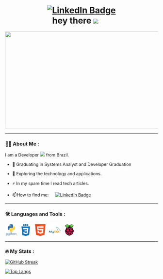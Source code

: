 <h1 align="center">
  <div id="badges" align="center">
  <a href="https://www.linkedin.com/in/alan-negalho-992ba624b/">
    <img src="https://img.shields.io/badge/LinkedIn-blue?style=for-the-badge&logo=linkedin&logoColor=white" alt="LinkedIn Badge"/>
  </a>
  </div>
  hey there
  <img src="https://media.giphy.com/media/hvRJCLFzcasrR4ia7z/giphy.gif" width="30px"/> &emsp; <img src="https://komarev.com/ghpvc/?          username=AlanNegalho&style=flat-square&color=blue" alt=""/>
</h1>

<div align="center">
  <img src="https://media.giphy.com/media/dWesBcTLavkZuG35MI/giphy.gif" width="1000" height="320"/>
</div>

---

### :woman_technologist: About Me : 

I am a Developer <img src="https://media.giphy.com/media/WUlplcMpOCEmTGBtBW/giphy.gif" width="30"> from Brazil.

- :telescope: Graduating in Systems Analyst and Developer Graduation

- :seedling: Exploring the technology and applications.

- :zap: In my spare time I read tech articles.

- :mailbox:How to find me:  &emsp; <a href="https://www.linkedin.com/in/alan-negalho-992ba624b/">
    <img src="https://img.shields.io/badge/LinkedIn-blue?style=for-the-badge&logo=linkedin&logoColor=white" alt="LinkedIn Badge"/>
  </a>
---

### :hammer_and_wrench: Languages and Tools :
<div>
  <img src="https://github.com/devicons/devicon/blob/master/icons/python/python-original-wordmark.svg" title="Python" alt="Python" width="40" height="40"/>&nbsp;
  <img src="https://github.com/devicons/devicon/blob/master/icons/css3/css3-plain-wordmark.svg"  title="CSS3" alt="CSS" width="40" height="40"/>&nbsp;
  <img src="https://github.com/devicons/devicon/blob/master/icons/html5/html5-original.svg" title="HTML" alt="HTML" width="40" height="40"/>&nbsp;
  <img src="https://github.com/devicons/devicon/blob/master/icons/mysql/mysql-original-wordmark.svg" title="MySQL"  alt="MySQL" width="40"/>&nbsp; 
  <img src="https://github.com/devicons/devicon/blob/master/icons/raspberrypi/raspberrypi-original.svg" title="Raspberry" alt="Raspberry" width="40" height="40"/>&nbsp;
</div>

---

### :fire: My Stats :

[![GitHub Streak](http://github-readme-streak-stats.herokuapp.com?user=AlanNegalho&theme=dark&background=000000)](https://git.io/streak-stats)


[![Top Langs](https://github-readme-stats.vercel.app/api/top-langs/?username=AlanNegalho&layout=compact&theme=vision-friendly-dark)](https://github.com/anuraghazra/github-readme-stats)
